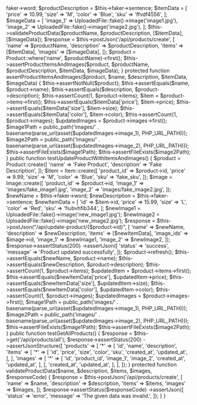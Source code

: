 <?php

namespace Tests\Unit;

use App\Models\Image;
use App\Models\Item;
use App\Models\Product;
use Illuminate\Foundation\Testing\DatabaseTransactions;
use Illuminate\Foundation\Testing\WithFaker;
use Illuminate\Http\UploadedFile;
use Tests\TestCase;

class ProductControllerTest extends TestCase
{
    use DatabaseTransactions;
    use WithFaker;

    public function testCreateProductWithItemsAndImages()
    {


        $productName = $this->faker->word;
        $productDescription = $this->faker->sentence;

        $itemData = [
            'price' => 10.99,
            'size' => 'M',
            'color' => 'Blue',
            'sku' => 'ffvdf4556',
        ];
        $imageData = [

            'image_1' => UploadedFile::fake()->image('image1.jpg'),
            'image_2' => UploadedFile::fake()->image('image2.jpg'),

        ];
        $this->validateProductData($productName, $productDescription, [$itemData], [$imageData]);
     
        
        $response = $this->postJson('/api/products/create', [
            'name' => $productName,
            'description' => $productDescription,
            'items' => [$itemData],
            'images' => [$imageData],
        ]);

       

        $product = Product::where('name', $productName)->first();

        $this->assertProductItemsAndImages($product, $productName, $productDescription, $itemData, $imageData);
    }

    protected function assertProductItemsAndImages($product, $name, $description, $itemData, $imageData)
    {
        $this->assertNotNull($product);
        $this->assertEquals($name, $product->name);
        $this->assertEquals($description, $product->description);

        $this->assertCount(1, $product->items);

        $item = $product->items->first();
        $this->assertEquals($itemData['price'], $item->price);
        $this->assertEquals($itemData['size'], $item->size);
        $this->assertEquals($itemData['color'], $item->color);

        $this->assertCount(1, $product->images);

        $updatedImages = $product->images->first();
        $image1Path = public_path('images/' . basename(parse_url(asset($updatedImages->image_1), PHP_URL_PATH)));
        $image2Path = public_path('images/' . basename(parse_url(asset($updatedImages->image_2), PHP_URL_PATH)));

        $this->assertFileExists($image1Path);
        $this->assertFileExists($image2Path);

    }
    public function testUpdateProductWithItemsAndImages()
    {

        $product = Product::create([
            'name' => 'Fake Product',
            'description' => 'Fake Description',
        ]);

        $item = Item::create([
            'product_id' => $product->id,
            'price' => 9.99,
            'size' => 'M',
            'color' => 'Blue',
            'sku' => 'fake_sku',
        ]);

        $image = Image::create([
            'product_id' => $product->id,
            'image_1' => 'images/fake_image1.jpg',
            'image_2' => 'images/fake_image2.jpg',
        ]);

        $newName = $this->faker->word;
        $newDescription = $this->faker->sentence;

        $newItemData = [
            'id' => $item->id,
            'price' => 15.99,
            'size' => 'L',
            'color' => 'Red',
            'sku' => 'fiubvhfib344',
        ];

        $newImage1 = UploadedFile::fake()->image('new_image1.jpg');
        $newImage2 = UploadedFile::fake()->image('new_image2.jpg');

        $response = $this->postJson("/api/update-product/{$product->id}", [
            'name' => $newName,
            'description' => $newDescription,
            'items' => [$newItemData],
            'image_ids' => $image->id,
            'image_1' => $newImage1,
            'image_2' => $newImage2,
        ]);

        $response->assertStatus(200)
            ->assertJson([
                'status' => 'success',
                'message' => 'Product updated successfully',
            ]);

        $product->refresh();

        $this->assertEquals($newName, $product->name);
        $this->assertEquals($newDescription, $product->description);

        $this->assertCount(1, $product->items);
        $updatedItem = $product->items->first();
        $this->assertEquals($newItemData['price'], $updatedItem->price);
        $this->assertEquals($newItemData['size'], $updatedItem->size);
        $this->assertEquals($newItemData['color'], $updatedItem->color);

        $this->assertCount(1, $product->images);
        $updatedImages = $product->images->first();

        $image1Path = public_path('images/' . basename(parse_url(asset($updatedImages->image_1), PHP_URL_PATH)));
        $image2Path = public_path('images/' . basename(parse_url(asset($updatedImages->image_2), PHP_URL_PATH)));

        $this->assertFileExists($image1Path);
        $this->assertFileExists($image2Path);
    }
    
    public function testGetAllProducts()
{
    $response = $this->get('/api/products/all');

    $response->assertStatus(200)
        ->assertJsonStructure([
            'products' => [
                '*' => [
                    'id',
                    'name',
                    'description',
                    'items' => [
                        '*' => [
                            'id',
                            'price',
                            'size',
                            'color',
                            'sku',  
                            'created_at',
                            'updated_at',
                        ],
                    ],
                    'images' => [
                        '*' => [
                            'id',
                            'product_id',
                            'image_1',
                            'image_2',
                            'created_at',
                            'updated_at',
                        ],
                    ],
                    'created_at',
                    'updated_at',
                ],
            ],
        ]);


}
protected function validateProductData($name, $description, $items, $images, $responseCode)
{
    $response = $this->postJson('/api/products/create', [
        'name' => $name,
        'description' => $description,
        'items' => $items,
        'images' => $images,
    ]);


    $response->assertStatus($responseCode)
        ->assertJson([
            'status' => 'error',
            'message' => 'The given data was invalid.',
           
        ]);
     

}

    
   
}
